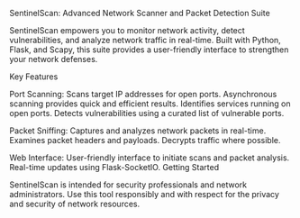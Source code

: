 SentinelScan: Advanced Network Scanner and Packet Detection Suite

SentinelScan empowers you to monitor network activity, detect vulnerabilities, and analyze network traffic in real-time. Built with Python, Flask, and Scapy, this suite provides a user-friendly interface to strengthen your network defenses.

Key Features

Port Scanning:
Scans target IP addresses for open ports.
Asynchronous scanning provides quick and efficient results.
Identifies services running on open ports.
Detects vulnerabilities using a curated list of vulnerable ports.

Packet Sniffing:
Captures and analyzes network packets in real-time.
Examines packet headers and payloads.
Decrypts traffic where possible.

Web Interface:
User-friendly interface to initiate scans and packet analysis.
Real-time updates using Flask-SocketIO.
Getting Started

SentinelScan is intended for security professionals and network administrators. Use this tool responsibly and with respect for the privacy and security of network resources.

